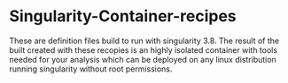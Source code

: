 # Singularity-Container-recipes
These are definition files build to run with singularity 3.8. The result of the built created with these recopies is an highly isolated container with tools needed for your analysis which can be deployed on any linux distribution running singularity without root permissions. 
